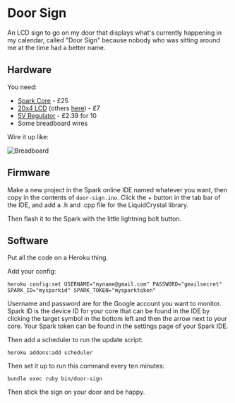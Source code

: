 # Door Sign

An LCD sign to go on my door that displays what's currently happening in my calendar, called "Door Sign" because nobody who was sitting around me at the time had a better name.

## Hardware

You need:

* [Spark Core](http://spark.io) - £25
* [20x4 LCD](http://www.ebay.co.uk/itm/IIC-I2C-TWI-SP-I-Serial-Interface2004-20X4-Character-LCD-Module-Display-Blue-AR-/191314647477?pt=UK_BOI_Electrical_Components_Supplies_ET&hash=item2c8b3dd9b5) (others [here](http://www.ebay.co.uk/sch/i.html?_from=R40&_trksid=p2047675.m570.l1313.TR0.TRC0.H0.X20x4+lcd+i2c+serial&_nkw=20x4+lcd+i2c+serial&_sacat=0)) - £7
* [5V Regulator](http://www.ebay.co.uk/itm/L7805CV-Voltage-Regulator-5V-Pack-of-10-/390423690236?pt=UK_BOI_Electrical_Components_Supplies_ET&hash=item5ae710bbfc) - £2.39 for 10
* Some breadboard wires

Wire it up like:

![Breadboard](http://i.imgur.com/GKMMska.png)

## Firmware

Make a new project in the Spark online IDE named whatever you want, then copy in the contents of `door-sign.ino`. Click the + button in the tab bar of the IDE, and add a .h and .cpp file for the LiquidCrystal library.

Then flash it to the Spark with the little lightning bolt button.

## Software

Put all the code on a Heroku thing.

Add your config:

    heroku config:set USERNAME="myname@gmail.com" PASSWORD="gmailsecret" SPARK_ID="mysparkid" SPARK_TOKEN="mysparktoken"

Username and password are for the Google account you want to monitor. Spark ID is the device ID for your core that can be found in the IDE by clicking the target symbol in the bottom left and then the arrow next to your core. Your Spark token can be found in the settings page of your Spark IDE.

Then add a scheduler to run the update script:

    heroku addons:add scheduler

Then set it up to run this command every ten minutes:

    bundle exec ruby bin/door-sign

Then stick the sign on your door and be happy.
